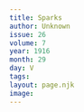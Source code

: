 ```yaml
---
title: Sparks
author: Unknown
issue: 26
volume: 7
year: 1916
month: 29
day: V
tags:
layout: page.njk
image:
---
```

